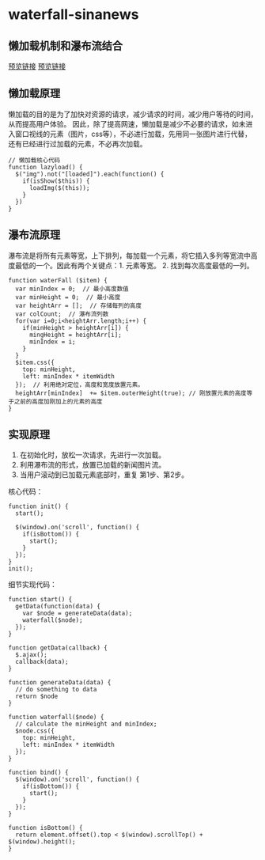# waterfall-sinanews
## 懒加载机制和瀑布流结合
[预览链接](https://fejavu.github.io/waterfall-sinanews/index.html)
[预览链接](http://js.jirengu.com/deyiviqazu/1)

## 懒加载原理
懒加载的目的是为了加快对资源的请求，减少请求的时间，减少用户等待的时间，从而提高用户体验。
因此，除了提高网速，懒加载是减少不必要的请求，如未进入窗口视线的元素（图片，css等），不必进行加载，先用同一张图片进行代替，还有已经进行过加载的元素，不必再次加载。
```
// 懒加载核心代码
function lazyload() {
  $("img").not("[loaded]").each(function() {
    if(isShow($this)) {
      loadImg($(this));
    }
  })
}
```
## 瀑布流原理
瀑布流是将所有元素等宽，上下排列，每加载一个元素，将它插入多列等宽流中高度最低的一个。因此有两个关键点：1. 元素等宽。 2. 找到每次高度最低的一列。
```
function waterFall ($item) {
  var minIndex = 0;  // 最小高度数值
  var minHeight = 0;  // 最小高度
  var heightArr = [];  // 存储每列的高度
  var colCount;  // 瀑布流列数
  for(var i=0;i<heightArr.length;i++) {
    if(minHeight > heightArr[i]) {
      mingHeight = heightArr[i];
      minIndex = i;
    }
  }
  $item.css({
    top: minHeight,
    left: minIndex * itemWidth
  });  // 利用绝对定位，高度和宽度放置元素。
  heightArr[minIndex]  += $item.outerHeight(true); // 刚放置元素的高度等于之前的高度加刚加上的元素的高度
}
```
## 实现原理
1. 在初始化时，放松一次请求，先进行一次加载。
2. 利用瀑布流的形式，放置已加载的新闻图片流。
3. 当用户滚动到已加载元素底部时，重复 第1步、第2步。

核心代码：
```
function init() {
  start();

  $(window).on('scroll', function() {
    if(isBottom()) {
      start();
    } 
  });
}
init();
```
细节实现代码：
```
function start() {
  getData(function(data) {
    var $node = generateData(data);
    waterfall($node);
  });
}

function getData(callback) {
  $.ajax();
  callback(data);
}

function generateData(data) {
  // do something to data
  return $node
}

function waterfall($node) {
  // calculate the minHeight and minIndex;
  $node.css({
    top: minHeight,
    left: minIndex * itemWidth
  });
}

function bind() {
  $(window).on('scroll', function() {
    if(isBottom()) {
      start();
    }
  });
}

function isBottom() {
  return element.offset().top < $(window).scrollTop() + $(window).height();
}

```